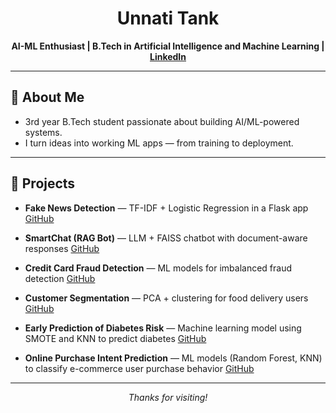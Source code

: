 <h1 align="center">Unnati Tank</h1>
<p align="center"><strong>AI-ML Enthusiast | B.Tech in Artificial Intelligence and Machine Learning | <a href="https://www.linkedin.com/in/unnati-tank-a43404285/" target="_blank">LinkedIn</a> </strong></p> 

---

## 🧠 About Me  
- 3rd year B.Tech student passionate about building AI/ML-powered systems.  
- I turn ideas into working ML apps — from training to deployment.

---

## 🚀 Projects

- **Fake News Detection** — TF-IDF + Logistic Regression in a Flask app  <a href="https://github.com/unnatii14/Fake-News-Detection-using-Machine-Learning">GitHub</a> 

- **SmartChat (RAG Bot)** — LLM + FAISS chatbot with document-aware responses  <a href="https://github.com/unnatii14/Smart-Chatbot">GitHub</a> 

- **Credit Card Fraud Detection** — ML models for imbalanced fraud detection <a href="https://github.com/unnatii14/Credit-card-fraud-detection">GitHub</a> 

- **Customer Segmentation** — PCA + clustering for food delivery users <a href="https://github.com/unnatii14/food-delivery-customer-segmentation">GitHub</a> 

- **Early Prediction of Diabetes Risk** — Machine learning model using SMOTE and KNN to predict diabetes <a href="https://github.com/unnatii14/early-diabetes-risk-prediction">GitHub</a>

- **Online Purchase Intent Prediction** — ML models (Random Forest, KNN) to classify e-commerce user purchase behavior <a href="https://github.com/unnatii14/Predicting-Online-Purchase-Intent">GitHub</a>
---

<p align="center"><i>Thanks for visiting!</i></p>



<!--
**unnatii14/unnatii14** is a ✨ _special_ ✨ repository because its `README.md` (this file) appears on your GitHub profile.

Here are some ideas to get you started:

- 🔭 I’m currently working on ...
- 🌱 I’m currently learning ...
- 👯 I’m looking to collaborate on ...
- 🤔 I’m looking for help with ...
- 💬 Ask me about ...
- 📫 How to reach me: ...
- 😄 Pronouns: ...
- ⚡ Fun fact: ...
-->
